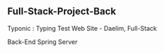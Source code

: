 ## Full-Stack-Project-Back

Typonic : Typing Test Web Site - Daelim, Full-Stack 

Back-End Spring Server